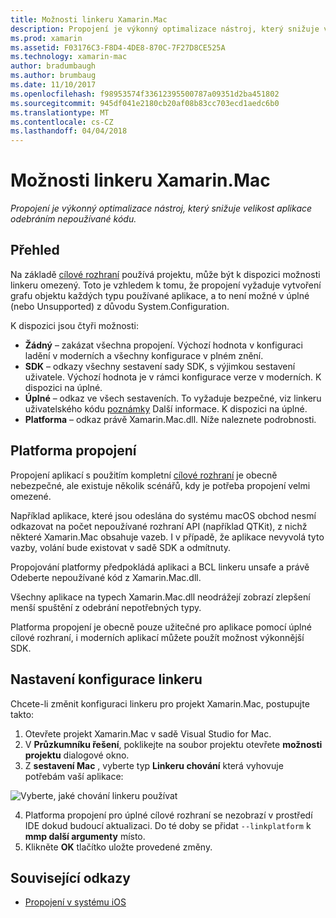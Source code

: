 ```yaml
---
title: Možnosti linkeru Xamarin.Mac
description: Propojení je výkonný optimalizace nástroj, který snižuje velikost aplikace odebráním nepoužívané kódu.
ms.prod: xamarin
ms.assetid: F03176C3-F8D4-4DE8-870C-7F27D8CE525A
ms.technology: xamarin-mac
author: bradumbaugh
ms.author: brumbaug
ms.date: 11/10/2017
ms.openlocfilehash: f98953574f33612395500787a09351d2ba451802
ms.sourcegitcommit: 945df041e2180cb20af08b83cc703ecd1aedc6b0
ms.translationtype: MT
ms.contentlocale: cs-CZ
ms.lasthandoff: 04/04/2018
---
```

# <a name="xamarinmac-linker-options"></a>Možnosti linkeru Xamarin.Mac

_Propojení je výkonný optimalizace nástroj, který snižuje velikost aplikace odebráním nepoužívané kódu._

## <a name="overview"></a>Přehled

Na základě [cílové rozhraní](~/mac/platform/target-framework.md) používá projektu, může být k dispozici možnosti linkeru omezený. Toto je vzhledem k tomu, že propojení vyžaduje vytvoření grafu objektu každých typu používané aplikace, a to není možné v úplné (nebo Unsupported) z důvodu System.Configuration.

K dispozici jsou čtyři možnosti:

- **Žádný** – zakázat všechna propojení. Výchozí hodnota v konfiguraci ladění v moderních a všechny konfigurace v plném znění.
- **SDK** – odkazy všechny sestavení sady SDK, s výjimkou sestavení uživatele. Výchozí hodnota je v rámci konfigurace verze v moderních. K dispozici na úplné.
- **Úplné** – odkaz ve všech sestaveních. To vyžaduje bezpečné, viz linkeru uživatelského kódu [poznámky](~/ios/deploy-test/linker.md) Další informace. K dispozici na úplné.
- **Platforma** – odkaz právě Xamarin.Mac.dll. Níže naleznete podrobnosti.

## <a name="platform-linking"></a>Platforma propojení

Propojení aplikací s použitím kompletní [cílové rozhraní](~/mac/platform/target-framework.md) je obecně nebezpečné, ale existuje několik scénářů, kdy je potřeba propojení velmi omezené.

Například aplikace, které jsou odeslána do systému macOS obchod nesmí odkazovat na počet nepoužívané rozhraní API (například QTKit), z nichž některé Xamarin.Mac obsahuje vazeb. I v případě, že aplikace nevyvolá tyto vazby, volání bude existovat v sadě SDK a odmítnuty.

Propojování platformy předpokládá aplikaci a BCL linkeru unsafe a právě Odeberte nepoužívané kód z Xamarin.Mac.dll. 

Všechny aplikace na typech Xamarin.Mac.dll neodrážejí zobrazí zlepšení menší spuštění z odebrání nepotřebných typy.

Platforma propojení je obecně pouze užitečné pro aplikace pomocí úplné cílové rozhraní, i moderních aplikací můžete použít možnost výkonnější SDK.

## <a name="setting-the-linker-configuration"></a>Nastavení konfigurace linkeru

Chcete-li změnit konfiguraci linkeru pro projekt Xamarin.Mac, postupujte takto:

1. Otevřete projekt Xamarin.Mac v sadě Visual Studio for Mac.
2. V **Průzkumníku řešení**, poklikejte na soubor projektu otevřete **možnosti projektu** dialogové okno.
3. Z **sestavení Mac** , vyberte typ **Linkeru chování** která vyhovuje potřebám vaší aplikace:

  ![Vyberte, jaké chování linkeru používat](linker-images/link-behavior.png "zvolte jaké chování linkeru používat")

4. Platforma propojení pro úplné cílové rozhraní se nezobrazí v prostředí IDE dokud budoucí aktualizaci. Do té doby se přidat `--linkplatform` k **mmp další argumenty** místo.
5. Klikněte **OK** tlačítko uložte provedené změny.


## <a name="related-links"></a>Související odkazy

- [Propojení v systému iOS](~/ios/deploy-test/linker.md)
